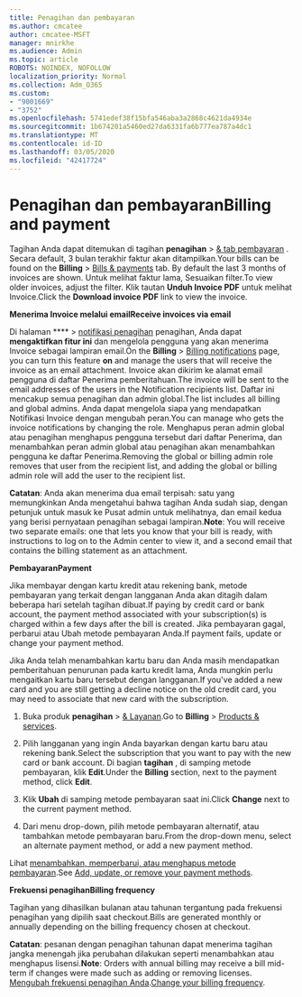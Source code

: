 ```yaml
---
title: Penagihan dan pembayaran
ms.author: cmcatee
author: cmcatee-MSFT
manager: mnirkhe
ms.audience: Admin
ms.topic: article
ROBOTS: NOINDEX, NOFOLLOW
localization_priority: Normal
ms.collection: Adm_O365
ms.custom:
- "9001669"
- "3752"
ms.openlocfilehash: 5741edef38f15bfa546aba3a2868c4621da4934e
ms.sourcegitcommit: 1b674201a5460ed27da6331fa6b777ea787a4dc1
ms.translationtype: MT
ms.contentlocale: id-ID
ms.lasthandoff: 03/05/2020
ms.locfileid: "42417724"
---
```

# <a name="billing-and-payment"></a><span data-ttu-id="fcaea-102">Penagihan dan pembayaran</span><span class="sxs-lookup"><span data-stu-id="fcaea-102">Billing and payment</span></span>

<span data-ttu-id="fcaea-103">Tagihan Anda dapat ditemukan di tagihan **penagihan** > [& tab pembayaran](https://go.microsoft.com/fwlink/p/?linkid=848039) .  Secara default, 3 bulan terakhir faktur akan ditampilkan.</span><span class="sxs-lookup"><span data-stu-id="fcaea-103">Your bills can be found on the **Billing** > [Bills & payments](https://go.microsoft.com/fwlink/p/?linkid=848039) tab.  By default the last 3 months of invoices are shown.</span></span>  <span data-ttu-id="fcaea-104">Untuk melihat faktur lama, Sesuaikan filter.</span><span class="sxs-lookup"><span data-stu-id="fcaea-104">To view older invoices, adjust the filter.</span></span>  <span data-ttu-id="fcaea-105">Klik tautan **Unduh Invoice PDF** untuk melihat Invoice.</span><span class="sxs-lookup"><span data-stu-id="fcaea-105">Click the **Download invoice PDF** link to view the invoice.</span></span>

<span data-ttu-id="fcaea-106">**Menerima Invoice melalui email**</span><span class="sxs-lookup"><span data-stu-id="fcaea-106">**Receive invoices via email**</span></span>

<span data-ttu-id="fcaea-107">Di halaman \*\*\*\* > [notifikasi penagihan](https://go.microsoft.com/fwlink/p/?linkid=853212) penagihan, Anda dapat **mengaktifkan fitur ini** dan mengelola pengguna yang akan menerima Invoice sebagai lampiran email.</span><span class="sxs-lookup"><span data-stu-id="fcaea-107">On the **Billing** > [Billing notifications](https://go.microsoft.com/fwlink/p/?linkid=853212) page, you can turn this feature **on** and manage the users that will receive the invoice as an email attachment.</span></span> <span data-ttu-id="fcaea-108">Invoice akan dikirim ke alamat email pengguna di daftar Penerima pemberitahuan.</span><span class="sxs-lookup"><span data-stu-id="fcaea-108">The invoice will be sent to the email addresses of the users in the Notification recipients list.</span></span> <span data-ttu-id="fcaea-109">Daftar ini mencakup semua penagihan dan admin global.</span><span class="sxs-lookup"><span data-stu-id="fcaea-109">The list includes all billing and global admins.</span></span>  <span data-ttu-id="fcaea-110">Anda dapat mengelola siapa yang mendapatkan Notifikasi Invoice dengan mengubah peran.</span><span class="sxs-lookup"><span data-stu-id="fcaea-110">You can manage who gets the invoice notifications by changing the role.</span></span>  <span data-ttu-id="fcaea-111">Menghapus peran admin global atau penagihan menghapus pengguna tersebut dari daftar Penerima, dan menambahkan peran admin global atau penagihan akan menambahkan pengguna ke daftar Penerima.</span><span class="sxs-lookup"><span data-stu-id="fcaea-111">Removing the global or billing admin role removes that user from the recipient list, and adding the global or billing admin role will add the user to the recipient list.</span></span>

<span data-ttu-id="fcaea-112">**Catatan**: Anda akan menerima dua email terpisah: satu yang memungkinkan Anda mengetahui bahwa tagihan Anda sudah siap, dengan petunjuk untuk masuk ke Pusat admin untuk melihatnya, dan email kedua yang berisi pernyataan penagihan sebagai lampiran.</span><span class="sxs-lookup"><span data-stu-id="fcaea-112">**Note**: You will receive two separate emails: one that lets you know that your bill is ready, with instructions to log on to the Admin center to view it, and a second email that contains the billing statement as an attachment.</span></span>

<span data-ttu-id="fcaea-113">**Pembayaran**</span><span class="sxs-lookup"><span data-stu-id="fcaea-113">**Payment**</span></span>

<span data-ttu-id="fcaea-114">Jika membayar dengan kartu kredit atau rekening bank, metode pembayaran yang terkait dengan langganan Anda akan ditagih dalam beberapa hari setelah tagihan dibuat.</span><span class="sxs-lookup"><span data-stu-id="fcaea-114">If paying by credit card or bank account, the payment method associated with your subscription(s) is charged within a few days after the bill is created.</span></span>  <span data-ttu-id="fcaea-115">Jika pembayaran gagal, perbarui atau Ubah metode pembayaran Anda.</span><span class="sxs-lookup"><span data-stu-id="fcaea-115">If payment fails, update or change your payment method.</span></span> 

<span data-ttu-id="fcaea-116">Jika Anda telah menambahkan kartu baru dan Anda masih mendapatkan pemberitahuan penurunan pada kartu kredit lama, Anda mungkin perlu mengaitkan kartu baru tersebut dengan langganan.</span><span class="sxs-lookup"><span data-stu-id="fcaea-116">If you've added a new card and you are still getting a decline notice on the old credit card, you may need to associate that new card with the subscription.</span></span>

1. <span data-ttu-id="fcaea-117">Buka produk **penagihan** > [& Layanan](https://go.microsoft.com/fwlink/p/?linkid=842054).</span><span class="sxs-lookup"><span data-stu-id="fcaea-117">Go to **Billing** > [Products & services](https://go.microsoft.com/fwlink/p/?linkid=842054).</span></span>

2. <span data-ttu-id="fcaea-118">Pilih langganan yang ingin Anda bayarkan dengan kartu baru atau rekening bank.</span><span class="sxs-lookup"><span data-stu-id="fcaea-118">Select the subscription that you want to pay with the new card or bank account.</span></span> <span data-ttu-id="fcaea-119">Di bagian **tagihan** , di samping metode pembayaran, klik **Edit**.</span><span class="sxs-lookup"><span data-stu-id="fcaea-119">Under the **Billing** section, next to the payment method, click **Edit**.</span></span>

3. <span data-ttu-id="fcaea-120">Klik **Ubah** di samping metode pembayaran saat ini.</span><span class="sxs-lookup"><span data-stu-id="fcaea-120">Click **Change** next to the current payment method.</span></span>

4. <span data-ttu-id="fcaea-121">Dari menu drop-down, pilih metode pembayaran alternatif, atau tambahkan metode pembayaran baru.</span><span class="sxs-lookup"><span data-stu-id="fcaea-121">From the drop-down menu, select an alternate payment method, or add a new payment method.</span></span>

<span data-ttu-id="fcaea-122">Lihat [menambahkan, memperbarui, atau menghapus metode pembayaran](https://go.microsoft.com/fwlink/?linkid=2118133).</span><span class="sxs-lookup"><span data-stu-id="fcaea-122">See [Add, update, or remove your payment methods](https://go.microsoft.com/fwlink/?linkid=2118133).</span></span>

<span data-ttu-id="fcaea-123">**Frekuensi penagihan**</span><span class="sxs-lookup"><span data-stu-id="fcaea-123">**Billing frequency**</span></span>

<span data-ttu-id="fcaea-124">Tagihan yang dihasilkan bulanan atau tahunan tergantung pada frekuensi penagihan yang dipilih saat checkout.</span><span class="sxs-lookup"><span data-stu-id="fcaea-124">Bills are generated monthly or annually depending on the billing frequency chosen at checkout.</span></span>  

<span data-ttu-id="fcaea-125">**Catatan**: pesanan dengan penagihan tahunan dapat menerima tagihan jangka menengah jika perubahan dilakukan seperti menambahkan atau menghapus lisensi.</span><span class="sxs-lookup"><span data-stu-id="fcaea-125">**Note**: Orders with annual billing may receive a bill mid-term if changes were made such as adding or removing licenses.</span></span>  <span data-ttu-id="fcaea-126">[Mengubah frekuensi penagihan Anda](https://go.microsoft.com/fwlink/?linkid=2119148).</span><span class="sxs-lookup"><span data-stu-id="fcaea-126">[Change your billing frequency](https://go.microsoft.com/fwlink/?linkid=2119148).</span></span>
